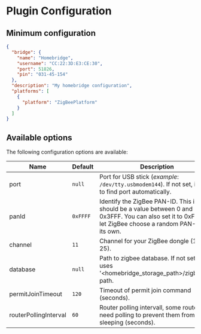 # Plugin Configuration

## Minimum configuration

```json
{
  "bridge": {
    "name": "Homebridge",
    "username": "CC:22:3D:E3:CE:30",
    "port": 51826,
    "pin": "031-45-154"
  },
  "description": "My homebridge configuration",
  "platforms": [
    {
      "platform": "ZigBeePlatform"
    }
  ]
}
```

## Available options

The following configuration options are available:

| Name                  | Default  | Description                                                                                                                                                |
|-----------------------|----------|------------------------------------------------------------------------------------------------------------------------------------------------------------|
| port                  | `null`   | Port for USB stick (_example_: `/dev/tty.usbmodem144`). If not set, it tries to find port automatically.                                                   |
| panId                 | `0xFFFF` | Identify the ZigBee PAN-ID. This id should be a value between 0 and 0x3FFF. You can also set it to 0xFFFF to let ZigBee choose a random PAN-ID on its own. |
| channel               | `11`     | Channel for your ZigBee dongle (11-25).                                                                                                                    |
| database              | `null`   | Path to zigbee database. If not set, it uses '<homebridge_storage_path>/zigbee.db' path.                                                                   |
| permitJoinTimeout     | `120`    | Timeout of permit join command (seconds).                                                                                                                  |
| routerPollingInterval | `60`     | Router polling intervall, some routers need polling to prevent them from sleeping (seconds).                                                               |
